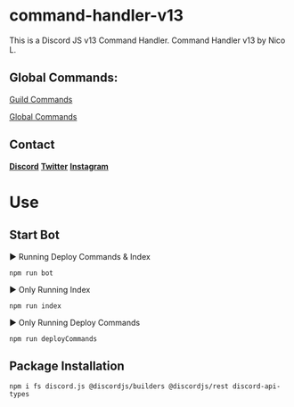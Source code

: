 # command-handler-v13
This is a Discord JS v13 Command Handler.
Command Handler v13
by Nico L.


## Global Commands:
[Guild Commands](https://github.com/nilasystem/command-handler-v13/releases/tag/v0.1.0)

[Global Commands](https://github.com/nilasystem/command-handler-v13/releases/tag/v0.2.0)

## Contact
**[Discord](https://discord.gg/sJyV76utga)**
**[Twitter](https://twitter.com/@ipexatweet)**
**[Instagram](https://instagram.com/nla.insta)**


# Use 


## Start Bot 
▶ Running Deploy Commands & Index 
```
npm run bot
``` 



▶ Only Running Index
```
npm run index
``` 



▶ Only Running Deploy Commands
```
npm run deployCommands
``` 


## Package Installation
```
npm i fs discord.js @discordjs/builders @discordjs/rest discord-api-types
```
